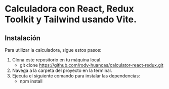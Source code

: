 # Calculadora con React, Redux Toolkit y Tailwind usando Vite.

## Instalación

Para utilizar la calculadora, sigue estos pasos:

1. Clona este repositorio en tu máquina local.
   - git clone https://github.com/rody-huancas/calculator-react-redux.git
2. Navega a la carpeta del proyecto en la terminal.
3. Ejecuta el siguiente comando para instalar las dependencias:
   - npm install
